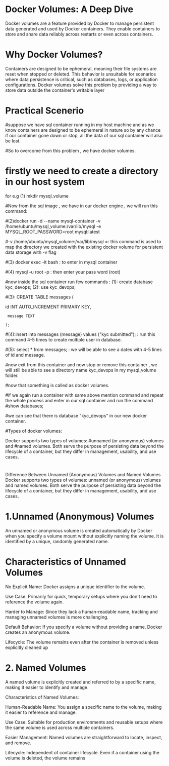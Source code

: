 # Docker Volumes: A Deep Dive
Docker volumes are a feature provided by Docker to manage persistent data generated and used by Docker containers. They enable containers to store and share data reliably across restarts or even across containers.

# Why Docker Volumes?
Containers are designed to be ephemeral, meaning their file systems are reset when stopped or deleted. This behavior is unsuitable for scenarios where data persistence is critical, such as databases, logs, or application configurations. Docker volumes solve this problem by providing a way to store data outside the container's writable layer

# Practical Scenerio
#suppose we have sql container running in my host machine and as we know containers are designed to be ephemeral in nature so by any chance if our container gone down or stop, all the data of our sql container will also be lost.

#So to overcome from this problem , we have docker volumes.

# firstly we need to create a directory in our host system 
for e.g (1) mkdir mysql_volume

#Now from the sql image , we have in our docker engine , we will run this command:

#(2)docker run -d --name mysql-container -v /home/ubuntu/mysql_volume:/var/lib/mysql -e MYSQL_ROOT_PASSWORD=root mysql:latest

#-v /home/ubuntu/mysql_volume:/var/lib/mysql =: this command is used to map the directory we created with the existing docker volume for persistent data storage with -v flag

#(3) docker exec -it <container id> bash : to enter in mysql container

#(4) mysql -u root -p : then enter your pass word (root)

#now inside the sql container run few commands : (1): create database kyc_devops; (2): use kyc_devops;

#(3):
CREATE TABLE messages (

 id INT AUTO_INCREMENT PRIMARY KEY,
 
     message TEXT
     
    );

#(4):insert into messages (message) values ("kyc submitted"); : run this command 4-5 times to create multiple user in database.

#(5): select * from messages; : we will be able to see a dates with 4-5 lines of id and message.

#now exit from this container and now stop or remove this container , we will still be able to see a directory name kyc_devops in my mysql_volume folder.

#now that something is called as docker volumes.

#if we again run a container with same above mention command and repeat the whole process and enter in our sql container and run the command #show databases;

#we can see that there is database "kyc_devops" in our new docker container.

#Types of docker volumes:

Docker supports two types of volumes: #unnamed (or anonymous) volumes and #named volumes. Both serve the purpose of persisting data beyond the lifecycle of a container, but they differ in management, usability, and use cases.

#
Difference Between Unnamed (Anonymous) Volumes and Named Volumes
Docker supports two types of volumes: unnamed (or anonymous) volumes and named volumes. Both serve the purpose of persisting data beyond the lifecycle of a container, but they differ in management, usability, and use cases.

# 1.Unnamed (Anonymous) Volumes
An unnamed or anonymous volume is created automatically by Docker when you specify a volume mount without explicitly naming the volume. It is identified by a unique, randomly generated name.
# Characteristics of Unnamed Volumes
No Explicit Name: Docker assigns a unique identifier to the volume.

Use Case: Primarily for quick, temporary setups where you don't need to reference the volume again.

Harder to Manage: Since they lack a human-readable name, tracking and managing unnamed volumes is more challenging.

Default Behavior: If you specify a volume without providing a name, Docker creates an anonymous volume.

Lifecycle: The volume remains even after the container is removed unless explicitly cleaned up

# 2. Named Volumes
A named volume is explicitly created and referred to by a specific name, making it easier to identify and manage.

Characteristics of Named Volumes:

Human-Readable Name: You assign a specific name to the volume, making it easier to reference and manage.

Use Case: Suitable for production environments and reusable setups where the same volume is used across multiple containers.

Easier Management: Named volumes are straightforward to locate, inspect, and remove.

Lifecycle: Independent of container lifecycle. Even if a container using the volume is deleted, the volume remains
